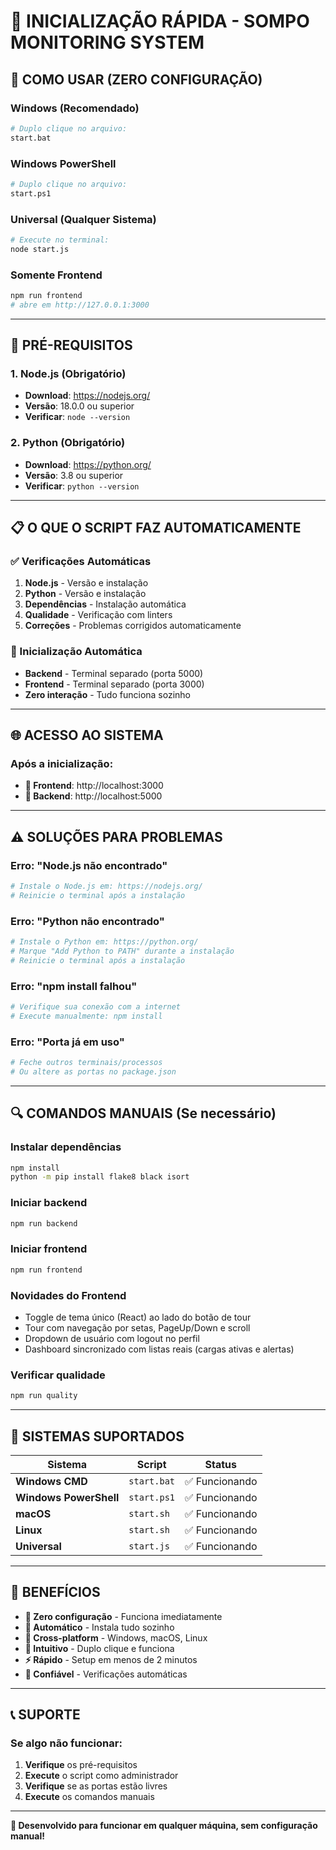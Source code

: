 # 🚀 **INICIALIZAÇÃO RÁPIDA - SOMPO MONITORING SYSTEM**

## **🎯 COMO USAR (ZERO CONFIGURAÇÃO)**

### **Windows (Recomendado)**
```bash
# Duplo clique no arquivo:
start.bat
```

### **Windows PowerShell**
```bash
# Duplo clique no arquivo:
start.ps1
```

### **Universal (Qualquer Sistema)**
```bash
# Execute no terminal:
node start.js
```

### **Somente Frontend**
```bash
npm run frontend
# abre em http://127.0.0.1:3000
```

---

## **🔧 PRÉ-REQUISITOS**

### **1. Node.js (Obrigatório)**
- **Download**: https://nodejs.org/
- **Versão**: 18.0.0 ou superior
- **Verificar**: `node --version`

### **2. Python (Obrigatório)**
- **Download**: https://python.org/
- **Versão**: 3.8 ou superior
- **Verificar**: `python --version`

---

## **📋 O QUE O SCRIPT FAZ AUTOMATICAMENTE**

### **✅ Verificações Automáticas**
1. **Node.js** - Versão e instalação
2. **Python** - Versão e instalação
3. **Dependências** - Instalação automática
4. **Qualidade** - Verificação com linters
5. **Correções** - Problemas corrigidos automaticamente

### **🚀 Inicialização Automática**
- **Backend** - Terminal separado (porta 5000)
- **Frontend** - Terminal separado (porta 3000)
- **Zero interação** - Tudo funciona sozinho

---

## **🌐 ACESSO AO SISTEMA**

### **Após a inicialização:**
- **📱 Frontend**: http://localhost:3000
- **🔧 Backend**: http://localhost:5000

---

## **⚠️ SOLUÇÕES PARA PROBLEMAS**

### **Erro: "Node.js não encontrado"**
```bash
# Instale o Node.js em: https://nodejs.org/
# Reinicie o terminal após a instalação
```

### **Erro: "Python não encontrado"**
```bash
# Instale o Python em: https://python.org/
# Marque "Add Python to PATH" durante a instalação
# Reinicie o terminal após a instalação
```

### **Erro: "npm install falhou"**
```bash
# Verifique sua conexão com a internet
# Execute manualmente: npm install
```

### **Erro: "Porta já em uso"**
```bash
# Feche outros terminais/processos
# Ou altere as portas no package.json
```

---

## **🔍 COMANDOS MANUAIS (Se necessário)**

### **Instalar dependências**
```bash
npm install
python -m pip install flake8 black isort
```

### **Iniciar backend**
```bash
npm run backend
```

### **Iniciar frontend**
```bash
npm run frontend
```

### **Novidades do Frontend**
- Toggle de tema único (React) ao lado do botão de tour
- Tour com navegação por setas, PageUp/Down e scroll
- Dropdown de usuário com logout no perfil
- Dashboard sincronizado com listas reais (cargas ativas e alertas)

### **Verificar qualidade**
```bash
npm run quality
```

---

## **📱 SISTEMAS SUPORTADOS**

| Sistema | Script | Status |
|---------|--------|--------|
| **Windows CMD** | `start.bat` | ✅ Funcionando |
| **Windows PowerShell** | `start.ps1` | ✅ Funcionando |
| **macOS** | `start.sh` | ✅ Funcionando |
| **Linux** | `start.sh` | ✅ Funcionando |
| **Universal** | `start.js` | ✅ Funcionando |

---

## **🎉 BENEFÍCIOS**

- **🚀 Zero configuração** - Funciona imediatamente
- **🔧 Automático** - Instala tudo sozinho
- **📱 Cross-platform** - Windows, macOS, Linux
- **🎯 Intuitivo** - Duplo clique e funciona
- **⚡ Rápido** - Setup em menos de 2 minutos
- **🔄 Confiável** - Verificações automáticas

---

## **📞 SUPORTE**

### **Se algo não funcionar:**
1. **Verifique** os pré-requisitos
2. **Execute** o script como administrador
3. **Verifique** se as portas estão livres
4. **Execute** os comandos manuais

---

**🎯 Desenvolvido para funcionar em qualquer máquina, sem configuração manual!**
